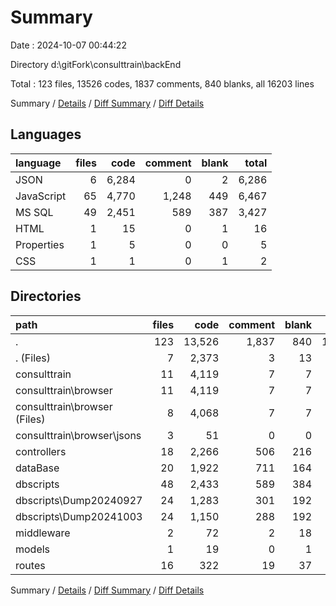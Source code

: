 # Summary

Date : 2024-10-07 00:44:22

Directory d:\\gitFork\\consulttrain\\backEnd

Total : 123 files,  13526 codes, 1837 comments, 840 blanks, all 16203 lines

Summary / [Details](details.md) / [Diff Summary](diff.md) / [Diff Details](diff-details.md)

## Languages
| language | files | code | comment | blank | total |
| :--- | ---: | ---: | ---: | ---: | ---: |
| JSON | 6 | 6,284 | 0 | 2 | 6,286 |
| JavaScript | 65 | 4,770 | 1,248 | 449 | 6,467 |
| MS SQL | 49 | 2,451 | 589 | 387 | 3,427 |
| HTML | 1 | 15 | 0 | 1 | 16 |
| Properties | 1 | 5 | 0 | 0 | 5 |
| CSS | 1 | 1 | 0 | 1 | 2 |

## Directories
| path | files | code | comment | blank | total |
| :--- | ---: | ---: | ---: | ---: | ---: |
| . | 123 | 13,526 | 1,837 | 840 | 16,203 |
| . (Files) | 7 | 2,373 | 3 | 13 | 2,389 |
| consulttrain | 11 | 4,119 | 7 | 7 | 4,133 |
| consulttrain\\browser | 11 | 4,119 | 7 | 7 | 4,133 |
| consulttrain\\browser (Files) | 8 | 4,068 | 7 | 7 | 4,082 |
| consulttrain\\browser\\jsons | 3 | 51 | 0 | 0 | 51 |
| controllers | 18 | 2,266 | 506 | 216 | 2,988 |
| dataBase | 20 | 1,922 | 711 | 164 | 2,797 |
| dbscripts | 48 | 2,433 | 589 | 384 | 3,406 |
| dbscripts\\Dump20240927 | 24 | 1,283 | 301 | 192 | 1,776 |
| dbscripts\\Dump20241003 | 24 | 1,150 | 288 | 192 | 1,630 |
| middleware | 2 | 72 | 2 | 18 | 92 |
| models | 1 | 19 | 0 | 1 | 20 |
| routes | 16 | 322 | 19 | 37 | 378 |

Summary / [Details](details.md) / [Diff Summary](diff.md) / [Diff Details](diff-details.md)